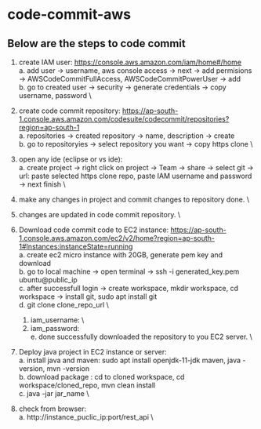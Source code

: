 # code-commit-aws

## Below are the steps to code commit

1. create IAM user: https://console.aws.amazon.com/iam/home#/home \
  a. add user -> username, aws console access -> next -> add permisions -> AWSCodeCommitFullAccess, AWSCodeCommitPowerUser -> add \
  b. go to created user -> security -> generate credentials -> copy username, password \
  
2. create code commit repository: https://ap-south-1.console.aws.amazon.com/codesuite/codecommit/repositories?region=ap-south-1 \
  a. repositories -> created repository -> name, description -> create \
  b. go to repositoryies -> select repository you want -> copy https clone \
  
3. open any ide (eclipse or vs ide): \
  a. create project -> right click on project -> Team -> share -> select git -> url: paste selected https clone repo, paste IAM username and password -> next finish \
  
4. make any changes in project and commit changes to repository done. \

5. changes are updated in code commit repository. \

6. Download code commit code to EC2 instance: https://ap-south-1.console.aws.amazon.com/ec2/v2/home?region=ap-south-1#Instances:instanceState=running \
  a. create ec2 micro instance with 20GB, generate pem key and download \
  b. go to local machine -> open terminal -> ssh -i generated_key.pem ubuntu@public_ip \
  c. after successfull login -> create workspace, mkdir workspace, cd workspace -> install git, sudo apt install git \
  d. git clone clone_repo_url \
    1. iam_username: \
    2. iam_password: \
  e. done successfully downloaded the repository to you EC2 server. \
  
7. Deploy java project in EC2 instance or server: \
  a. install java and maven: sudo apt install openjdk-11-jdk maven, java -version, mvn -version \
  b. download package : cd to cloned workspace, cd workspace/cloned_repo, mvn clean install \
  c. java -jar jar_name \
  
8. check from browser: \
  a. http://instance_puclic_ip:port/rest_api \

